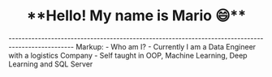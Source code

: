 <h1 align="center">**Hello! My name is Mario 😄**</h1>  
--------------------------------------------------------------------------------------------------
Markup:
- Who am I?
  -  Currently I am a Data Engineer with a logistics Company
  -  Self taught in OOP, Machine Learning, Deep Learning and SQL Server

